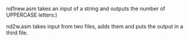 nd1new.asm takes an input of a string and outputs the number of UPPERCASE letters:) 

nd2w.asm takes input from two files, adds them and puts the output in a third file.
